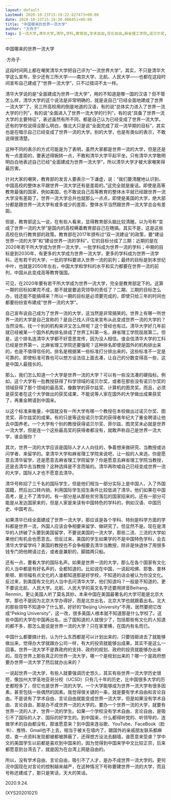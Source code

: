 ```yaml
---
layout: default
Lastmod: 2020-10-23T15:19:22.627473+00:00
date: 2020-10-23T15:19:20.006451+00:00
title: "中国哪来的世界一流大学"
author: "方舟子"
tags: [一流大学,清华大学,清华,学科,教育部,学术自由,言论自由,麻省理工学院,诺贝尔奖,图灵奖,新语丝]
---
```


中国哪来的世界一流大学

·方舟子·

这段时间网上都在嘲笑清华大学把自己评为“一流世界大学”。其实，不只是清华大学这么宣布，至少还有三所大学——南京大学、北航、人民大学——也都在这段时间宣布自己建成了“世界一流大学”，只不过措词不太一样。

清华大学说的是“全面建成为世界一流大学”，用的不知道是哪一国的汉语？但不管怎么样，清华大学的这个说法是非常明确的，就是说自己“已经全面地建成了世界一流大学”了。另三所高校用的倒是地道的汉语，有的说“总体实力进入了世界一流大学的行列”，有的说“全面进入了世界一流大学的行列”，有的说“具备了世界一流大学的主要特征”，表述虽然有所不同，都是自己认为已经变成了世界一流大学。还有的学校说得没那么明白，像北大只是说“全面完成了双一流早期的目标”，其实也是在暗示自己已经变成了世界一流的大学。别的大学，也是有类似的表示，不敢说得很清楚。

这种不同的表示的方式可能是为了表明，虽然大家都是世界一流的大学，但是还是有一点差距的，要表述得婉转一点，不敢和清华大学平起平坐。只有清华大学敢明明白白地表述自己已经“全面建成为世界一流大学”，所以清华大学才被大家嘲笑得最厉害。

针对大家的嘲笑，教育部的发言人要表示一下谦虚，说：“我们要清醒地认识到，中国高校的整体水平跟世界一流大学还有是差距的。”这完全就是废话。即使是高等教育最强的国家，例如美国，也不敢说自己高等教育的整体水平就已经跟世界一流大学没有差距了。世界一流大学总共也就那么一点点，即使是美国的大学，绝大部分都是跟世界一流大学有或多或少的差距，整体水平当然跟世界一流大学总会有差距。

但是，教育部这么一说，在有些人看来，显得教育部头脑比较清醒。以为号称“变成了世界一流的大学”是国内的高校瞒着教育部自己在瞎搞。其实不是，这是这些高校在执行教育部的政策。教育部在2017年颁布过“双一流建设”的政策，要“建设世界一流的大学”和“建设世界一流的学科”。它的目标分成了三期：近期的是在2020年若干所大学成为世界一流大学，一批学科成为世界一流的学科；中期的目标是到2030年，有更多的大学成为世界一流大学，更多的学科成为世界一流学科，还有若干的大学、一批的学科要进入世界一流的前列；最终的目标是到本世纪中叶，也就是2050年左右，中国大学和学科的水平和实力都要在世界一流的前列，中国从此变成高等教育强国。

可见，在2020年要有若干所大学成为世界一流大学，完全是教育部定下的。这第一期的目标如果完不成，那不就是要追究领导的责任了？二期、三期的目标怎么办，钱还能不能搞得来？所以一期的目标是必须要完成的，即使只给三年的时间也都要纷纷宣布建成“世界一流的大学”。

自己宣布说自己成为了世界一流的大学，这当然是非常搞笑的。世界上有哪一所世界一流的大学是自己宣称的？是自己找人评估来宣布从此变成世界一流的大学的？当然没有。找一个别的机构来评又怎么样呢？这个曾经也有过。清华大学好几年前就已经被某一个国外机构排名排成了世界工科第一名，麻省理工学院屈居第二。但是，这个排名连清华大学都不好意思宣传，因为没人相信。谁会信清华大学的工科已经是世界第一，比麻省理工学院还要强呢？这种排名即使是国外的机构排出来的，也是不值得信任的。排名是根据某一些标准打分排出来的，这些标准不一定是可靠的，即使标准可靠也可以想方设法往上面去凑，让自己的分数变得高一些，这是中国人最擅长的。

那么，我们怎么知道一个大学是世界一流的大学？可以有一些没法凑的硬指标。例如，这个大学有一批教授获得了科学领域的诺贝尔奖，或者在那些没有诺贝尔奖的领域获得了那个领域的最高奖，像数学的菲尔兹奖、计算机的图灵奖。而且，必须是获奖者在这个大学做出的获奖成果，不能说等人家在国外的大学做出成果获奖了，再重金聘请到中国来。

以这个标准来衡量，中国就没有一所大学有哪一个教授在本校做出过诺贝尔奖、图灵奖、菲尔兹奖的成果。有的只是等这些诺贝尔奖的获得者年纪大了重金聘请让他去中国养老。一个大学有个别的教授获得诺贝尔奖、菲尔兹、图灵奖未必就是世界一流大学，但是连一个这些最高奖的获得者都没有，就敢声称自己是世界一流大学，谁会服你？

其次，世界一流的大学应该是国际人才人人向往的，争着想来做研究、当教授或访问学者、来留学的。拿清华大学和麻省理工学院来说吧，让一般的人来选，你是愿意去清华留学，还是愿意去麻省理工学院留学？你是愿意去麻省理工学院当教授，还是去清华去当教授？这种选择是不言而喻的。清华再吹嘘自己已经变成世界一流的大学，国际人才也不愿意去清华。

清华号称招了三千名的国际学生，但是他们相当一部分实际上是中国人，入了外国国籍，然后出口转内销，利用国际学生招生条件比较低进了清华。他们如果在中国高考，是上不了清华的。有一部分是从那些贫穷落后的国家招来的。还有一部分可能是从发达国家来的，但是人家是来读有中国特色的学科的，例如汉语、中国历史、中国考古。

如果清华已经全面建成了世界一流大学，那应该是各个学科、特别是科学方面的学科都是世界一流，外国人应该会争相要来留学、做研究了。但显然不是。现在是清华的人挤破了头要到美国留学，不要说美国的一流大学，那些二流、三流的大学如果他们有机会也愿意去。但反过来，美国的学生如果学的不是中国特色学科，会去清华大学留学吗？美国的教授也不会争相要去清华当教授，除非是快退休了用很多钱专门把他聘请过去，或者是兼职的，脚踏两只船。

还有一点，要看大学的国际名声。如果是世界一流的大学，那么在各个国家有文化的人当中都是有好名声的，全都知道的。比如说在中国，一说起哈佛、耶鲁、普林斯顿、斯坦福有点文化的人谁都知道那是好学校，不知道的话会被认为你没文化。反过来，到美国有文化的人当中去问清华大学，他们知道吗？一般是不知道的，更不要说北航、人民大学。北航、人民大学的英文名字还要用拼音Beihang、Renmin，更让美国人听了莫名其妙。本来中国在美国最著名的大学可能是北京大学。那也不是因为北京大学办得好，而是北京出名，北京大学也就跟着出名。北大的那些领导不知道中了什么邪，好好的“Beijing University”不用，居然要把它改成“Peking University”，这一改，很多美国人根本就不知道那是什么学校了。这些中国的大学在中国再出名，出了国知道的人就很少了，包括那些有文化的人知道的都不多，那怎么能说是世界一流的大学？只在家里横，在国内有名而已。

中国什么都要搞计划，认为什么东西都是可以计划出来的，只要钱砸进去了就能够做出来，觉得办大学就跟办公司一样，有大的投资就能够出成果。其实不是这么一回事。世界一流大学不是靠政府的支持、政府的规划、政府的投资就能够办出来的。现在世界上那些真正的世界一流大学，哪一个是规划出来的？哪一个是政府想要办世界一流大学了然后就办出来的？

一说起世界一流大学，有些人就要强调历史悠久，其实有些世界一流大学历史很短，像加州大学圣地亚哥分校（UCSD）只有几十年的历史，比中国很多大学的历史都短多了，但它也是世界一流的大学。一个大学能够成为世界一流大学有很多因素，甚至包括一些偶然的因素。我觉得很关键的一条，就是要有学术自由和言论自由。不是说有了学术自由、言论自由就能变成世界一流大学，但是如果没有学术自由、言论自由，那是办不成世界一流的大学的。要办一个世界一流的大学，就要有世界一流的人才、世界一流的学生。如果一个学校没有学术自由、言论自由，是吸引不了国际的人才、国际的好学生的。到中国来，什么都得听党的、听领导的，连做学术的自由都没有，那谁愿意来？到中国来连谷歌、YouTube、FaceBook（脸书）、推特、Gmail也不上去，相当于被关在墙内了，跟国外的亲戚朋友联系都麻烦，查一点资料发现都被都被屏蔽了，还得想方设法去翻墙，谁愿意来受虐？学中文的美国学生以前都是喜欢到中国来的，因为觉得到中国来学中文比较正宗，后来都愿意到台湾去了，就是因为在台湾上网是自由的。

所以，没有学术自由、言论自由，吸引不了人才，是办不成世界一流大学的。更何况中国现在对言论的控制越来越严，在这种情况下号称要建世界一流的大学，而且号称还建成了，那只是笑话，天大的笑话。

2020.9.24.

(XYS20201021)

